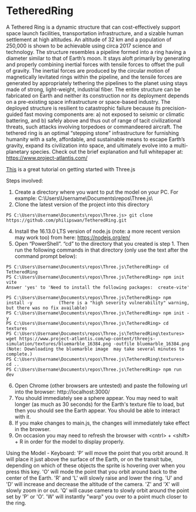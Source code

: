 # TetheredRing
A Tethered Ring is a dynamic structure that can cost-effectively support space launch facilities, transportation infrastructure, and a sizable human settlement at high altitudes. An altitude of 32 km and a population of 250,000 is shown to be achievable using circa 2017 science and technology.  The structure resembles a pipeline formed into a ring having a diameter similar to that of Earth’s moon. It stays aloft primarily by generating and properly combining inertial forces with tensile forces to offset the pull of gravity. The inertial forces are produced by the circular motion of magnetically levitated rings within the pipeline, and the tensile forces are generated by appropriately tethering the pipelines to the planet using stays made of strong, light-weight, industrial fiber.  The entire structure can be fabricated on Earth and neither its construction nor its deployment depends on a pre-existing space infrastructure or space-based industry. The deployed structure is resilient to catastrophic failure because its precision-guided fast moving components are: a) not exposed to seismic or climatic battering, and b) safely above and thus out of range of tacit civilizational threats, such attacks involving torpedoes or commandeered aircraft.  The tethered ring is an optimal “stepping stone” infrastructure for furnishing humanity with a safe, affordable, and sustainable means to escape Earth’s gravity, expand its civilization into space, and ultimately evolve into a multi-planetary species.  Check out the brief explanation and full whitepaper at: https://www.project-atlantis.com/

[This](https://www.youtube.com/watch?v=YK1Sw_hnm58&ab_channel=ChrisCourses) is a great tutorial on getting started with Three.js

Steps involved:
1.	Create a directory where you want to put the model on your PC. For example: C:\Users\Username\Documents\repos\Three.js\
2.	Clone the latest version of the project into this directory
```
PS C:\Users\Username\Documents\repos\Three.js> git clone https://github.com/philipswan/TetheredRing.git
```
4.	Install the 16.13.0 LTS version of node.js (note: a more recent version may work too) from here: https://nodejs.org/en/
5.	Open “PowerShell”. “cd” to the directory that you created is step 1. Then run the following commands in that directory (only use the text after the command prompt below):
```
PS C:\Users\Username\Documents\repos\Three.js\TetheredRing> cd TetheredRing
PS C:\Users\Username\Documents\repos\Three.js\TetheredRing> npm init vite
Answer 'yes' to 'Need to install the following packages:  create-vite'

PS C:\Users\Username\Documents\repos\Three.js\TetheredRing> npm install -y          (There is a "high severity vulnerability" warning, but there was no fix available)
PS C:\Users\Username\Documents\repos\Three.js\TetheredRing> npm init -y
PS C:\Users\Username\Documents\repos\Three.js\TetheredRing> cd textures
PS C:\Users\Username\Documents\repos\Three.js\TetheredRing\textures> wget https://www.project-atlantis.com/wp-content/threejs-simulation/textures/bluemarble_16384.png -outfile bluemarble_16384.png
(Note: Downloading the bluemarble image  may take several minutes to complete.)
PS C:\Users\Username\Documents\repos\Three.js\TetheredRing\textures> cd ..
PS C:\Users\Username\Documents\repos\Three.js\TetheredRing> npm run dev
```
6.	Open Chrome (other browsers are untested) and paste the following url into the browser: http://localhost:3000/
7.	You should immediately see a sphere appear. You may need to wait longer (as much as 30 seconds) for the Earth's texture file to load, but then you should see the Earth appear. You should be able to interact with it.
8.	If you make changes to main.js, the changes will immediately take effect in the browser.
9.	On occasion you may need to refresh the browser with \<cntrl\> + \<shift\> + R in order for the model to display properly.

Using the Model - Keyboard:
'P' will move the point that you orbit around. It will place it just above the surface of the Earth, or on the transit tube, depending on which of these objects the sprite is hovering over when you press this key.
'O' will mode the point that you orbit around back to the center of the Earth.
'R' and 'L' will slowly raise and lower the ring.
'U' and 'D' will increase and decrease the altitude of the camera.
'Z' and 'X' will slowly zoom in or out.
'Q' will cause camera to slowly orbit around the point set by 'P' or 'O'.
'W' will instantly "warp" you over to a point much closer to the ring.

